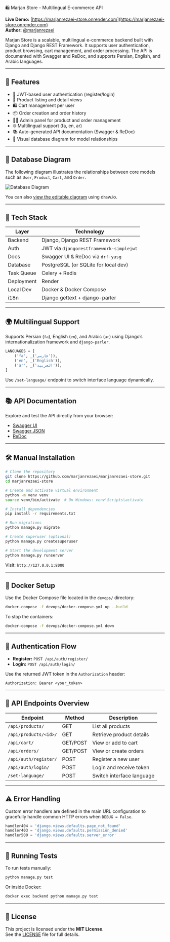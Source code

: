 🛍️ Marjan Store – Multilingual E-commerce API

**Live Demo:** [https://marjanrezaei-store.onrender.com](https://marjanrezaei-store.onrender.com)  
**Author:** [@marjanrezaei](https://github.com/marjanrezaei)

Marjan Store is a scalable, multilingual e-commerce backend built with Django and Django REST Framework. It supports user authentication, product browsing, cart management, and order processing. The API is documented with Swagger and ReDoc, and supports Persian, English, and Arabic languages.

---

## 🚀 Features

- 🔐 JWT-based user authentication (register/login)
- 🛒 Product listing and detail views
- 🛍️ Cart management per user
- 📦 Order creation and order history
- 🧑‍💼 Admin panel for product and order management
- 🌐 Multilingual support (fa, en, ar)
- 📚 Auto-generated API documentation (Swagger & ReDoc)
- 🧭 Visual database diagram for model relationships

---

## 🧭 Database Diagram

The following diagram illustrates the relationships between core models such as `User`, `Product`, `Cart`, and `Order`.

![Database Diagram](https://raw.githubusercontent.com/marjanrezaei/marjanrezaei-store/main/docs/dbDiagram.png)

You can also [view the editable diagram](https://github.com/marjanrezaei/marjanrezaei-store/blob/main/docs/dbDiagram.drawio) using draw.io.

---

## 🧰 Tech Stack

| Layer            | Technology                              |
|------------------|------------------------------------------|
| Backend          | Django, Django REST Framework            |
| Auth             | JWT via `djangorestframework-simplejwt` |
| Docs             | Swagger UI & ReDoc via `drf-yasg`        |
| Database         | PostgreSQL (or SQLite for local dev)     |
| Task Queue       | Celery + Redis                           |
| Deployment       | Render                                   |
| Local Dev        | Docker & Docker Compose                  |
| i18n             | Django gettext + django-parler           |

---

## 🌍 Multilingual Support

Supports Persian (`fa`), English (`en`), and Arabic (`ar`) using Django’s internationalization framework and `django-parler`.

```python
LANGUAGES = [
    ('fa', _('فارسی')),
    ('en', _('English')),
    ('ar', _('العربية')),
]
```

Use `/set-language/` endpoint to switch interface language dynamically.

---

## 📚 API Documentation

Explore and test the API directly from your browser:

- [Swagger UI](https://marjanrezaei-store.onrender.com/swagger/)
- [Swagger JSON](https://marjanrezaei-store.onrender.com/swagger.json)
- [ReDoc](https://marjanrezaei-store.onrender.com/redoc/)

---

## 🛠️ Manual Installation

```bash
# Clone the repository
git clone https://github.com/marjanrezaei/marjanrezaei-store.git
cd marjanrezaei-store

# Create and activate virtual environment
python -m venv venv
source venv/bin/activate  # On Windows: venv\Scripts\activate

# Install dependencies
pip install -r requirements.txt

# Run migrations
python manage.py migrate

# Create superuser (optional)
python manage.py createsuperuser

# Start the development server
python manage.py runserver
```

Visit: `http://127.0.0.1:8000`

---

## 🐳 Docker Setup

Use the Docker Compose file located in the `devops/` directory:

```bash
docker-compose -f devops/docker-compose.yml up --build
```

To stop the containers:

```bash
docker-compose -f devops/docker-compose.yml down
```

---

## 🔐 Authentication Flow

- **Register:** `POST /api/auth/register/`
- **Login:** `POST /api/auth/login/`

Use the returned JWT token in the `Authorization` header:

```http
Authorization: Bearer <your_token>
```

---

## 📡 API Endpoints Overview

| Endpoint                  | Method     | Description             |
|---------------------------|------------|-------------------------|
| `/api/products/`          | GET        | List all products       |
| `/api/products/<id>/`     | GET        | Retrieve product details|
| `/api/cart/`              | GET/POST   | View or add to cart     |
| `/api/orders/`            | GET/POST   | View or create orders   |
| `/api/auth/register/`     | POST       | Register a new user     |
| `/api/auth/login/`        | POST       | Login and receive token |
| `/set-language/`          | POST       | Switch interface language|

---

## ⚠️ Error Handling

Custom error handlers are defined in the main URL configuration to gracefully handle common HTTP errors when `DEBUG = False`.

```python
handler404 = 'django.views.defaults.page_not_found'
handler403 = 'django.views.defaults.permission_denied'
handler500 = 'django.views.defaults.server_error'
```

---

## 🧪 Running Tests

To run tests manually:

```bash
python manage.py test
```

Or inside Docker:

```bash
docker exec backend python manage.py test
```

---

## 📄 License

This project is licensed under the **MIT License**.  
See the [LICENSE](LICENSE) file for full details.
